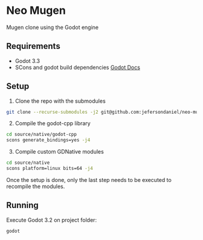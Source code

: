 # Neo Mugen

Mugen clone using the Godot engine

## Requirements

* Godot 3.3
* SCons and godot build dependencies [Godot Docs](https://docs.godotengine.org/en/3.3/development/compiling/compiling_for_x11.html)

## Setup

1. Clone the repo with the submodules

```sh
git clone --recurse-submodules -j2 git@github.com:jefersondaniel/neo-mugen.git
```

2. Compile the godot-cpp library

```sh
cd source/native/godot-cpp
scons generate_bindings=yes -j4
```

3. Compile custom GDNative modules

```sh
cd source/native
scons platform=linux bits=64 -j4
```

Once the setup is done, only the last step needs to be executed to recompile the modules.

## Running

Execute Godot 3.2 on project folder:

```sh
godot
```

